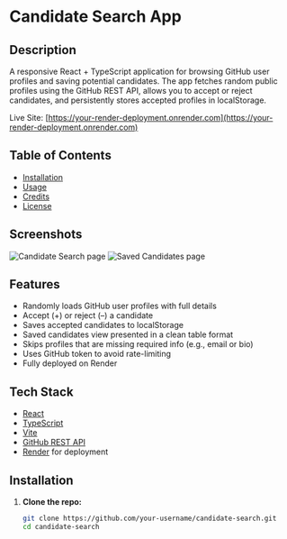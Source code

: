 # Candidate Search App

## Description
A responsive React + TypeScript application for browsing GitHub user profiles and saving potential candidates. The app fetches random public profiles using the GitHub REST API, allows you to accept or reject candidates, and persistently stores accepted profiles in localStorage.

Live Site: [https://your-render-deployment.onrender.com](https://your-render-deployment.onrender.com)


## Table of Contents
- [Installation](#installation)
- [Usage](#usage)
- [Credits](#credits)
- [License](#license)


## Screenshots

![Candidate Search page](./Assets/13-01-candidate_search_homepage.png)
![Saved Candidates page](./Assets/13-02-candidate_search_potential_candidates.png)


## Features

- Randomly loads GitHub user profiles with full details
- Accept (+) or reject (–) a candidate
- Saves accepted candidates to localStorage
- Saved candidates view presented in a clean table format
- Skips profiles that are missing required info (e.g., email or bio)
- Uses GitHub token to avoid rate-limiting
- Fully deployed on Render


## Tech Stack

- [React](https://reactjs.org/)
- [TypeScript](https://www.typescriptlang.org/)
- [Vite](https://vitejs.dev/)
- [GitHub REST API](https://docs.github.com/en/rest)
- [Render](https://render.com/) for deployment


## Installation

1. **Clone the repo:**
   ```bash
   git clone https://github.com/your-username/candidate-search.git
   cd candidate-search
